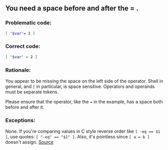 ## You need a space before and after the = .

### Problematic code:

```sh
[ "$var"= 2 ]
```

### Correct code:

```sh
[ "$var" = 2 ]
```
### Rationale:

You appear to be missing the space on the left side of the operator. Shell in general, and `[` in particular, is space sensitive. Operators and operands must be separate tokens. 

Please ensure that the operator, like the `=` in the example, has a space both before and after it.

### Exceptions:

None. If you're comparing values in C style reverse order like `[ -eq == $1 ]`, use quotes: `[ "-eq" == "$1" ]`. Also, it's pointless since `[ a = b ]` doesn't assign.
[Source](https://github.com/koalaman/shellcheck/wiki/SC1108)

